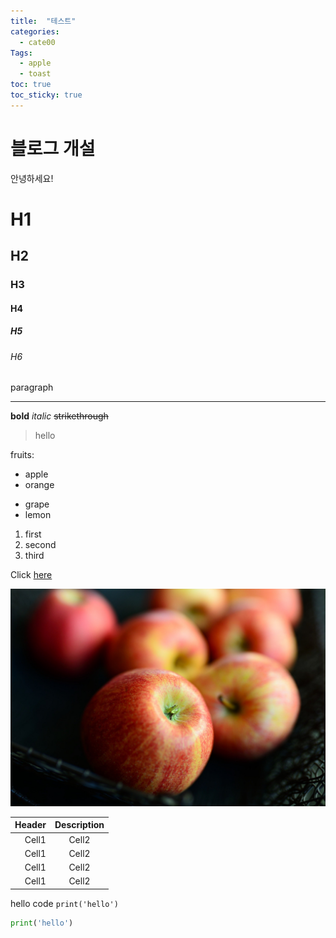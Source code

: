 ```yaml
---
title:  "테스트"
categories:
  - cate00
Tags:
  - apple
  - toast
toc: true
toc_sticky: true
---
```


# 블로그 개설

안녕하세요!


<!-- Heading -->
# H1
## H2
### H3
#### H4
##### H5
###### H6
paragraph

<!-- Line -->
___

<!-- Text attributes -->
**bold**
*italic*
~~strikethrough~~

<!-- Quote -->
> hello

<!-- Bullet list -->
fruits:
* apple
* orange
- grape
- lemon
1. first
2. second
3. third

<!-- Link -->
Click [here](http://danny6883.github.io)

<!-- Image -->
![image description](/images/apples.jpg)

<!-- Table -->
| Header  | Description |
| --:     | :--:        |
| Cell1   | Cell2       |
| Cell1   | Cell2       |
| Cell1   | Cell2       |
| Cell1   | Cell2       |

<!-- Code -->
hello code `print('hello')`

```python
print('hello')
```
